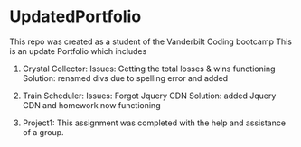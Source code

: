 # UpdatedPortfolio

This repo was created as a student of the Vanderbilt Coding bootcamp
This is an update Portfolio which includes 

1.  Crystal Collector:
    Issues: Getting the total losses & wins functioning 
    Solution: renamed divs due to spelling error and added 

2.  Train Scheduler:
    Issues: Forgot Jquery CDN 
    Solution: added Jquery CDN and homework now functioning

3. Project1:
This assignment was completed with the help and assistance of a group. 
